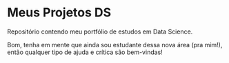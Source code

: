 # Meus Projetos DS


Repositório contendo meu portfólio de estudos em Data Science.

Bom, tenha em mente que ainda sou estudante dessa nova área (pra mim!), então qualquer tipo de ajuda e crítica são bem-vindas! 
